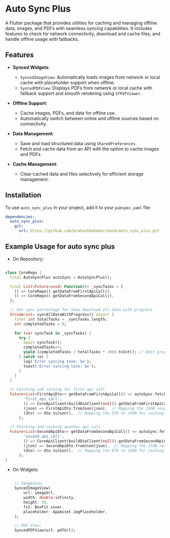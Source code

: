 # Auto Sync Plus

A Flutter package that provides utilities for caching and managing offline data, images, and PDFs with seamless syncing capabilities. It includes features to check for network connectivity, download and cache files, and handle offline usage with fallbacks.

## Features

- **Synced Widgets**:
  - `SyncedImageView`: Automatically loads images from network or local cache with placeholder support when offline.
  - `SyncedPDFView`: Displays PDFs from network or local cache with fallback support and smooth rendering using `SfPdfViewer`.

- **Offline Support**:
  - Cache images, PDFs, and data for offline use.
  - Automatically switch between online and offline sources based on connectivity.

- **Data Management**:
  - Save and load structured data using `SharedPreferences`.
  - Fetch and cache data from an API with the option to cache images and PDFs.

- **Cache Management**:
  - Clear cached data and files selectively for efficient storage management.

## Installation

To use `auto_sync_plus` in your project, add it to your `pubspec.yaml` file:

```yaml
dependencies:
  auto_sync_plus:
    git:
      url: https://github.com/prakashbahadurchand/auto_sync_plus.git
```

## Example Usage for auto sync plus

- On Repository:

```dart

class CoreRepo {
  final AutoSyncPlus autoSync = AutoSyncPlus();

  final List<Future<void> Function()> _syncTasks = [
    () => CoreRepo().getDataFromFirstApiCall(),
    () => CoreRepo().getDataFromSecondApiCall(),
  ];

  // Get sync percentage for show download all data with progress
  Stream<int> syncAllDataWithProgress() async* {
    final int totalTasks = _syncTasks.length;
    int completedTasks = 0;

    for (var syncTask in _syncTasks) {
      try {
        await syncTask();
        completedTasks++;
        yield (completedTasks / totalTasks * 100).toInt(); // Emit progress as percentage
      } catch (e) {
        log('Error syncing task: $e');
        toast('Error syncing task: $e');
      }
    }
  }

  // Fetching and caching for first api call
  Future<List<FirstApiDto>> getDataFromFirstApiCall() => autoSync.fetchAndCacheData(
        'first_api_call',
        () => CoreApiClient(buildDioClient(null)).getDataFromFirstApiCall(), // API call to get data
        (json) => FirstApiDto.fromJson(json),  // Mapping the JSON response to DTO
        (dto) => dto.toJson(),  // Mapping the DTO to JSON for caching
      );

  // Fetching and caching another api call
  Future<List<SecondApiDto>> getDataFromSecondApiCall() => autoSync.fetchAndCacheData(
        'second_api_call',
        () => CoreApiClient(buildDioClient(null)).getDataFromSecondApiCall(), // API call to get data
        (json) => SecondApiDto.fromJson(json),  // Mapping the JSON response to DTO
        (dto) => dto.toJson(),  // Mapping the DTO to JSON for caching
      );
}


```

- On Widgets:

```dart

    // ImageView:
    SyncedImageView(
        url: imageUrl,
        width: double.infinity,
        height: 50,
        fit: BoxFit.cover,
        placeholder: AppAsset.imgPlaceholder,
    );

    // PDF View:
    SyncedPDFView(url: pdfUrl);
```
